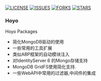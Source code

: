 [![LICENSE](https://img.shields.io/github/license/joesdu/Hoyo)](https://img.shields.io/github/license/joesdu/Hoyo)
[![ISSUES](https://img.shields.io/github/issues/joesdu/Hoyo)](https://img.shields.io/github/issues/joesdu/Hoyo)
[![FORKS](https://img.shields.io/github/forks/joesdu/Hoyo)](https://img.shields.io/github/forks/joesdu/Hoyo)
[![STARS](https://img.shields.io/github/stars/joesdu/Hoyo)](https://img.shields.io/github/stars/joesdu/Hoyo)
### Hoyo
Hoyo Packages
- 简化MongoDB驱动的使用
- 一些常用的工具扩展
- 类似ABP框架的自动模块注入
- 对IdentityServer 6 的Mongo存储支持
- MongoDB GridFS使用简化支持.
- 一些WebAPI中常用的过滤器,中间件的集成
